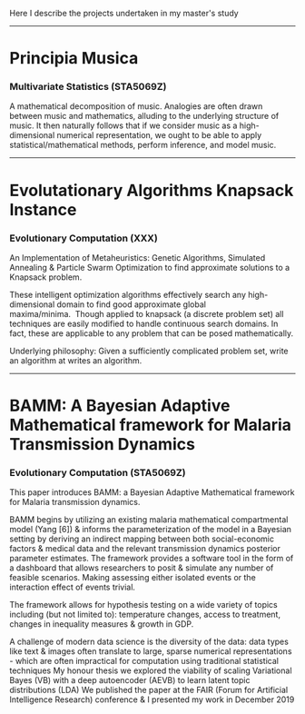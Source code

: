 
Here I describe the projects undertaken in my master's study 


----------------------------------------------


# Principia Musica 
### Multivariate Statistics (STA5069Z)

A mathematical decomposition of music. Analogies are often drawn between music and mathematics, alluding to the underlying structure of music. It then naturally follows that if we consider music as a high-dimensional numerical representation, we ought to be able to apply statistical/mathematical methods, perform inference, and model music.


----------------------------------------------


# Evolutationary Algorithms Knapsack Instance
### Evolutionary Computation (XXX)

An Implementation of Metaheuristics: Genetic Algorithms, Simulated Annealing & Particle Swarm Optimization to find approximate solutions to a Knapsack problem.

These intelligent optimization algorithms effectively search any high-dimensional domain to find good approximate global maxima/minima.  Though applied to knapsack (a discrete problem set) all techniques are easily modified to handle continuous search domains. In fact, these are applicable to any problem that can be posed mathematically.

Underlying philosophy: Given a sufficiently complicated problem set, write an algorithm at writes an algorithm.


----------------------------------------------



# BAMM: A Bayesian Adaptive Mathematical framework for Malaria Transmission Dynamics
### Evolutionary Computation (STA5069Z)



This paper introduces BAMM: a Bayesian Adaptive Mathematical framework for Malaria transmission dynamics.

BAMM begins by utilizing an existing malaria mathematical compartmental model (Yang [6]) & informs the parameterization of the model in a Bayesian setting by deriving an indirect mapping between both social-economic factors & medical data and the relevant transmission dynamics posterior parameter estimates. The framework provides a software tool in the form of a dashboard that allows researchers to posit & simulate any number of feasible scenarios. Making assessing either isolated events or the interaction effect of events trivial.

The framework allows for hypothesis testing on a wide variety of topics including (but not limited to): temperature changes, access to treatment, changes in inequality measures & growth in GDP.







A challenge of modern data science is the diversity of the data: data types like text & images often translate to large, sparse numerical representations - which are often impractical for computation using traditional statistical techniques
My honour thesis we explored the viability of scaling Variational Bayes (VB) with a deep autoencoder (AEVB) to learn latent topic distributions (LDA)
We published the paper at the FAIR (Forum for Artificial Intelligence Research) conference & I presented my work in December 2019
